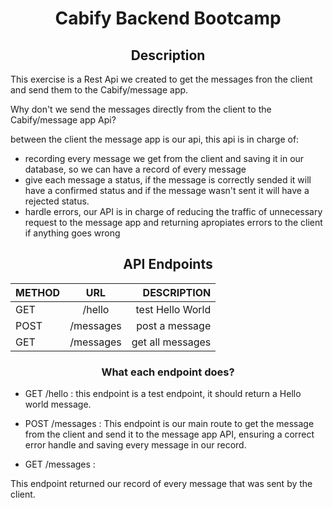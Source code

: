 <h1 align="center">Cabify Backend Bootcamp</h1>

<h2 align="center">Description</h2>

This exercise is a Rest Api we created to get the messages fron the client and send them to the Cabify/message app.
 
Why don't we send the messages directly from the client to the Cabify/message app Api?
 
between the client the message app is our api,
 this api is in charge of:
 
- recording every message we get from the client and saving it in our database, so we can have a record of every message
- give each message a status, if the message is correctly sended it will have a confirmed status and if the message wasn't sent it will have a rejected status.
- hardle errors, our API is in charge of reducing the traffic of unnecessary request to the message app and returning apropiates errors to the client if anything goes wrong


<h2 align="center"> API Endpoints</h2>

<div align="center"> 

| METHOD |             URL              |       DESCRIPTION |
| ------ | :--------------------------: | ----------------: |
| GET    |/hello                        | test Hello World  |
| POST   |/messages                     | post a message    |
| GET    |/messages                     | get all messages  |

</div>

<h3 align="center"> What each endpoint does?</h3>

- GET /hello :
this endpoint is a test endpoint, it should return a Hello world message.
 
- POST /messages :
This endpoint is our main route to get the message from the client and send it to the message app API, ensuring a correct error handle and saving every message in our record.
 
- GET /messages :
 
This endpoint returned our record of every message that was sent by the client.
 




